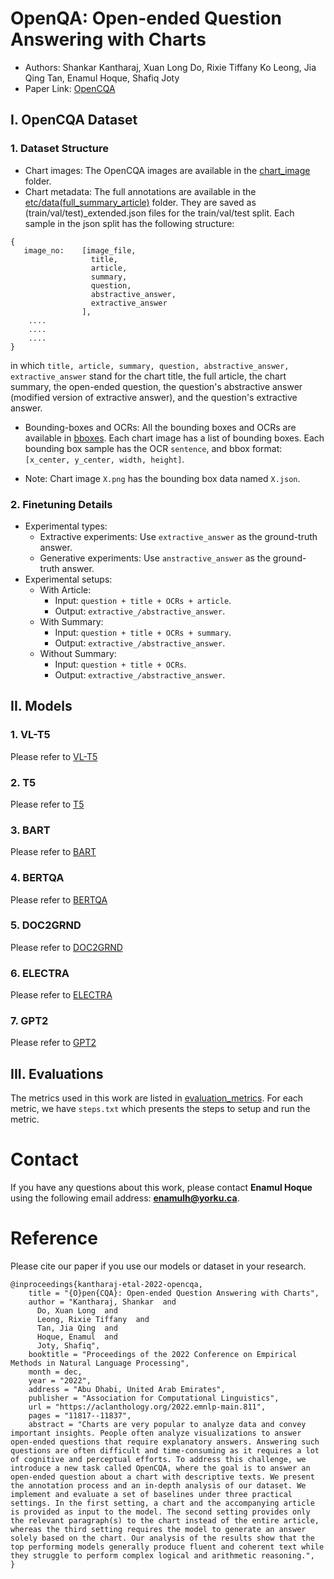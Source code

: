 # OpenQA: Open-ended Question Answering with Charts

* Authors: Shankar Kantharaj, Xuan Long Do, Rixie Tiffany Ko Leong, Jia Qing Tan, Enamul Hoque, Shafiq Joty
* Paper Link: [OpenCQA](https://aclanthology.org/2022.emnlp-main.811/)


## I. OpenCQA Dataset
### 1. Dataset Structure

- Chart images: The OpenCQA images are available in the [chart_image](https://github.com/vis-nlp/OpenCQA/tree/main/chart_images) folder. 
- Chart metadata: The full annotations are available in the [etc/data(full_summary_article)](https://github.com/vis-nlp/OpenCQA/tree/main/etc/data(random_article_baseline)) folder. They are saved as (train/val/test)_extended.json files for the train/val/test split. Each sample in the json split has the following structure:
```
{	
   image_no:    [image_file,
				  title,
				  article,
				  summary,
				  question,
				  abstractive_answer,
				  extractive_answer
				],
	....
	....
	....
}
```
in which ```title, article, summary, question, abstractive_answer, extractive_answer``` stand for the chart title, the full article, the chart summary, the open-ended question, the question's abstractive answer (modified version of extractive answer), and the question's extractive answer.

- Bounding-boxes and OCRs: All the bounding boxes and OCRs are available in [bboxes](https://github.com/vis-nlp/OpenCQA/tree/main/bboxes). Each chart image has a list of bounding boxes. Each bounding box sample has the OCR ```sentence```, and bbox format: ```[x_center, y_center, width, height]```.

- Note: Chart image ```X.png``` has the bounding box data named ```X.json```.

### 2. Finetuning Details
- Experimental types:
  - Extractive experiments: Use ```extractive_answer``` as the ground-truth answer.
  - Generative experiments: Use ```anstractive_answer``` as the ground-truth answer.
- Experimental setups:
  - With Article: 
    - Input: ```question + title + OCRs + article```.
    - Output: ```extractive_/abstractive_answer```.
  - With Summary: 
    - Input: ```question + title + OCRs + summary```.
    - Output: ```extractive_/abstractive_answer```.
  - Without Summary:
    - Input: ```question + title + OCRs```.
    - Output: ```extractive_/abstractive_answer```.

 
## II. Models

### 1. VL-T5
Please refer to [VL-T5](https://github.com/vis-nlp/OpenCQA/tree/main/baseline_models/VLT5)

### 2. T5 
Please refer to [T5](https://github.com/vis-nlp/OpenCQA/tree/main/baseline_models/T5)

### 3. BART
Please refer to [BART](https://github.com/vis-nlp/OpenCQA/tree/main/baseline_models/bart)

### 4. BERTQA 
Please refer to [BERTQA](https://github.com/vis-nlp/OpenCQA/tree/main/baseline_models/bertqa)

### 5. DOC2GRND 
Please refer to [DOC2GRND](https://github.com/vis-nlp/OpenCQA/tree/main/baseline_models/doc2grnd)

### 6. ELECTRA
Please refer to [ELECTRA](https://github.com/vis-nlp/OpenCQA/tree/main/baseline_models/electra)

### 7. GPT2 
Please refer to [GPT2](https://github.com/vis-nlp/OpenCQA/tree/main/baseline_models/gpt2)

## III. Evaluations
The metrics used in this work are listed in [evaluation_metrics](https://github.com/vis-nlp/OpenCQA/tree/main/evaluation_metrics). For each metric, we have ```steps.txt``` which presents the steps to setup and run the metric.

# Contact
If you have any questions about this work, please contact **Enamul Hoque** using the following email address: **enamulh@yorku.ca**.
 

# Reference
Please cite our paper if you use our models or dataset in your research. 

```
@inproceedings{kantharaj-etal-2022-opencqa,
    title = "{O}pen{CQA}: Open-ended Question Answering with Charts",
    author = "Kantharaj, Shankar  and
      Do, Xuan Long  and
      Leong, Rixie Tiffany  and
      Tan, Jia Qing  and
      Hoque, Enamul  and
      Joty, Shafiq",
    booktitle = "Proceedings of the 2022 Conference on Empirical Methods in Natural Language Processing",
    month = dec,
    year = "2022",
    address = "Abu Dhabi, United Arab Emirates",
    publisher = "Association for Computational Linguistics",
    url = "https://aclanthology.org/2022.emnlp-main.811",
    pages = "11817--11837",
    abstract = "Charts are very popular to analyze data and convey important insights. People often analyze visualizations to answer open-ended questions that require explanatory answers. Answering such questions are often difficult and time-consuming as it requires a lot of cognitive and perceptual efforts. To address this challenge, we introduce a new task called OpenCQA, where the goal is to answer an open-ended question about a chart with descriptive texts. We present the annotation process and an in-depth analysis of our dataset. We implement and evaluate a set of baselines under three practical settings. In the first setting, a chart and the accompanying article is provided as input to the model. The second setting provides only the relevant paragraph(s) to the chart instead of the entire article, whereas the third setting requires the model to generate an answer solely based on the chart. Our analysis of the results show that the top performing models generally produce fluent and coherent text while they struggle to perform complex logical and arithmetic reasoning.",
}
```